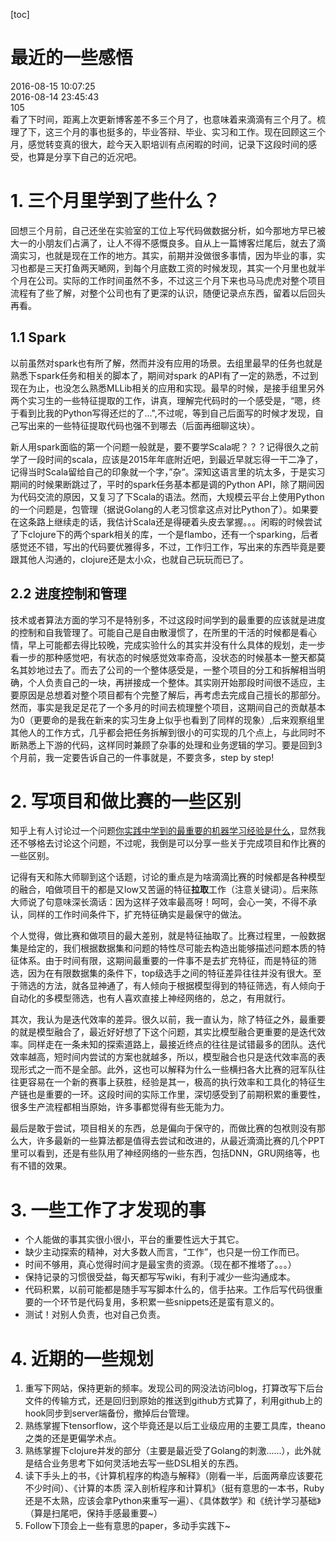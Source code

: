 [toc]
# 最近的一些感悟
<div id="update-time">2016-08-15 10:07:25</div>
<div id="create-time">2016-08-14 23:45:43</div>
<div id="blog-id">105</div>
<div id="tags"></div>
看了下时间，距离上次更新博客差不多三个月了，也意味着来滴滴有三个月了。梳理了下，这三个月的事也挺多的，毕业答辩、毕业、实习和工作。现在回顾这三个月，感觉转变真的很大，趁今天入职培训有点闲暇的时间，记录下这段时间的感受，也算是分享下自己的近况吧。

# 1. 三个月里学到了些什么？

回想三个月前，自己还坐在实验室的工位上写代码做数据分析，如今那地方早已被大一的小朋友们占满了，让人不得不感慨良多。自从上一篇博客烂尾后，就去了滴滴实习，也就是现在工作的地方。其实，前期并没做很多事情，因为毕业的事，实习也都是三天打鱼两天嗮网，到每个月底数工资的时候发现，其实一个月里也就半个月在公司。实际的工作时间虽然不多，不过这三个月下来也马马虎虎对整个项目流程有了些了解，对整个公司也有了更深的认识，随便记录点东西，留着以后回头再看。

## 1.1 Spark

以前虽然对spark也有所了解，然而并没有应用的场景。去组里最早的任务也就是熟悉下spark任务和相关的脚本了，期间对spark 的API有了一定的熟悉，不过到现在为止，也没怎么熟悉MLLib相关的应用和实现。最早的时候，是接手组里另外两个实习生的一些特征提取的工作，讲真，理解完代码时的一个感受是，“嗯，终于看到比我的Python写得还烂的了...",不过呢，等到自己后面写的时候才发现，自己写出来的一些特征提取代码也强不到哪去（后面再细聊这块）。

新人用spark面临的第一个问题一般就是，要不要学Scala呢？？？记得很久之前学了一段时间的scala，应该是2015年年底附近吧，到最近早就忘得一干二净了，记得当时Scala留给自己的印象就一个字，”杂“。深知这语言里的坑太多，于是实习期间的时候果断跳过了，平时的spark任务基本都是调的Python API，除了期间因为代码交流的原因，又复习了下Scala的语法。然而，大规模云平台上使用Python的一个问题是，包管理（据说Golang的人老习惯拿这点对比Python了）。如果要在这条路上继续走的话，我估计Scala还是得硬着头皮去掌握。。。闲暇的时候尝试了下clojure下的两个spark相关的库，一个是flambo，还有一个sparking，后者感觉还不错，写出的代码要优雅得多，不过，工作归工作，写出来的东西毕竟是要跟其他人沟通的，clojure还是太小众，也就自己玩玩而已了。

## 2.2 进度控制和管理

技术或者算法方面的学习不是特别多，不过这段时间学到的最重要的应该就是进度的控制和自我管理了。可能自己是自由散漫惯了，在所里的干活的时候都是看心情，早上可能都去得比较晚，完成实验什么的其实并没有什么具体的规划，走一步看一步的那种感觉吧，有状态的时候感觉效率奇高，没状态的时候基本一整天都莫名其妙地过去了。而去了公司的一个整体感受是，一整个项目的分工和拆解相当明确，个人负责自己的一块，再拼接成一个整体。其实刚开始那段时间很不适应，主要原因是总想着对整个项目都有个完整了解后，再考虑去完成自己擅长的那部分。然而，事实是我足足花了一个多月的时间去梳理整个项目，这期间自己的贡献基本为0（更要命的是我在新来的实习生身上似乎也看到了同样的现象）,后来观察组里其他人的工作方式，几乎都会把任务拆解到很小的可实现的几个点上，与此同时不断熟悉上下游的代码，这样同时兼顾了杂事的处理和业务逻辑的学习。要是回到3个月前，我一定要告诉自己的一件事就是，不要贪多，step by step!


# 2. 写项目和做比赛的一些区别

知乎上有人讨论过一个问题[你实践中学到的最重要的机器学习经验是什么](http://www.zhihu.com/question/46301335)，显然我还不够格去讨论这个问题，不过呢，我倒是可以分享一些关于完成项目和作比赛的一些区别。


记得有天和陈大师聊到这个话题，讨论的重点是为啥滴滴比赛的时候都是各种模型的融合，咱做项目干的都是又low又苦逼的特征**拉取**工作（注意关键词）。后来陈大师说了句意味深长滴话：因为这样子效率最高呀！呵呵，会心一笑，不得不承认，同样的工作时间条件下，扩充特征确实是最保守的做法。

个人觉得，做比赛和做项目的最大差别，就是特征抽取了。比赛过程里，一般数据集是给定的，我们根据数据集和问题的特性尽可能去构造出能够描述问题本质的特征体系。由于时间有限，这期间最重要的一件事不是去扩充特征，而是特征的筛选，因为在有限数据集的条件下，top级选手之间的特征差异往往并没有很大。至于筛选的方法，就各显神通了，有人倾向于根据模型得到的特征筛选，有人倾向于自动化的多模型筛选，也有人喜欢直接上神经网络的，总之，有用就行。

其次，我认为是迭代效率的差异。很久以前，我一直认为，除了特征之外，最重要的就是模型融合了，最近好好想了下这个问题，其实比模型融合更重要的是迭代效率。同样走在一条未知的探索道路上，最接近终点的往往是试错最多的团队。迭代效率越高，短时间内尝试的方案也就越多，所以，模型融合也只是迭代效率高的表现形式之一而不是全部。此外，这也可以解释为什么一些横扫各大比赛的冠军队往往更容易在一个新的赛事上获胜，经验是其一，极高的执行效率和工具化的特征生产链也是重要的一环。这段时间的实际工作里，深切感受到了前期积累的重要性，很多生产流程都相当原始，许多事都觉得有些无能为力。

最后是敢于尝试，项目相关的东西，总是偏向于保守的，而做比赛的包袱则没有那么大，许多最新的一些算法都是值得去尝试和改进的，从最近滴滴比赛的几个PPT里可以看到，还是有些队用了神经网络的一些东西，包括DNN，GRU网络等，也有不错的效果。

# 3. 一些工作了才发现的事

- 个人能做的事其实很小很小，平台的重要性远大于其它。
- 缺少主动探索的精神，对大多数人而言，“工作”，也只是一份工作而已。
- 时间不够用，真心觉得时间才是最宝贵的资源。（现在都不推塔了。。。）
- 保持记录的习惯很受益，每天都写写wiki，有利于减少一些沟通成本。
- 代码积累，以前可能都是随手写写脚本什么的，信手拈来。工作后写代码很重要的一个环节是代码复用，多积累一些snippets还是蛮有意义的。
- 测试！对别人负责，也对自己负责。

# 4. 近期的一些规划

1. 重写下网站，保持更新的频率。发现公司的网没法访问blog，打算改写下后台文件的传输方式，还是回归到原始的推送到github方式算了，利用github上的hook同步到server端备份，撤掉后台管理。
2. 熟练掌握下tensorflow，这个毕竟还是以后工业级应用的主要工具库，theano之类的还是更偏学术点。
3. 熟练掌握下clojure并发的部分（主要是最近受了Golang的刺激......），此外就是结合业务思考下如何灵活地去写一些DSL相关的东西。
4. 读下手头上的书，《计算机程序的构造与解释》（刚看一半，后面两章应该要花不少时间）、《计算的本质 深入剖析程序和计算机》（挺有意思的一本书，Ruby还是不太熟，应该会拿Python来重写一遍）、《具体数学》和《统计学习基础》（算是扫尾吧，保持手感最重要~）
5. Follow下顶会上一些有意思的paper，多动手实践下~